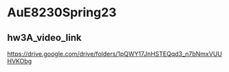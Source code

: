 # AuE8230Spring23


## hw3A_video_link

https://drive.google.com/drive/folders/1pQWY17JnHSTEQqd3_n7bNmxVUUHVKObg





